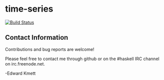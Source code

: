 time-series
===========

[![Build Status](https://secure.travis-ci.org/ekmett/time-series.png)](http://travis-ci.org/ekmett/time-series)

Contact Information
-------------------

Contributions and bug reports are welcome!

Please feel free to contact me through github or on the #haskell IRC channel on irc.freenode.net.

-Edward Kmett
